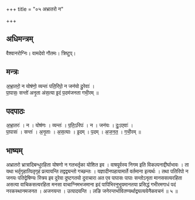 +++
title = "०५ अभ्रातरो न"

+++
## अधिमन्त्रम्
वैश्वानरोग्निः। वामदेवो गौतमः। त्रिष्टुप्।

## मन्त्रः
अ॒भ्रा॒तरो॒ न योष॑णो॒ व्यन्तः॑ पति॒रिपो॒ न जन॑यो दु॒रेवाः॑ ।  
पा॒पासः॒ सन्तो॑ अनृ॒ता अ॑स॒त्या इ॒दं प॒दम॑जनता गभी॒रम् ॥

## पदपाठः
अ॒भ्रा॒तरः॑ । न । योष॑णः । व्यन्तः॑ । प॒ति॒ऽरिपः॑ । न । जन॑यः । दुः॒ऽएवाः॑ ।  
पा॒पासः॑ । सन्तः॑ । अ॒नृ॒ताः । अ॒स॒त्याः । इ॒दम् । प॒दम् । अ॒ज॒न॒त॒ । ग॒भी॒रम् ॥

## भाष्यम्
अभ्रातरो भ्रात्रादिबन्धुरहिता योषणो न गतभर्तृका योशित इव । वाषपूर्वस्य निगम इति विकल्पनाद्दीर्घाभावः । ता यथा भर्तृगृहात्पितृगृहं प्रत्यायन्ति तद्वद्व्यन्तो गच्छन्तः । यज्ञादीनपहायामार्ते वर्तमाना इत्यर्थः । तथा पतिरिपो न जनयः पतिद्वेषिण्यः स्त्रिय इव दुरेवा दुष्टगतयो दुराचारा अत एव पापासः पापाः सन्तोऽनृता मानससत्यरहिता असत्या वाचिकसत्यरहिता मनसा वाचाग्निमभजमाना इदं पापिभिरनुभूयमानतया प्रसिद्धं गभीरमगाधं पदं नरकस्थानमजनत । अजनयन्त । उत्पादयन्ति । लङि जनेरन्तर्भावितण्यर्थाद्व्यत्ययेनैकवचनं ॥ ५ ॥